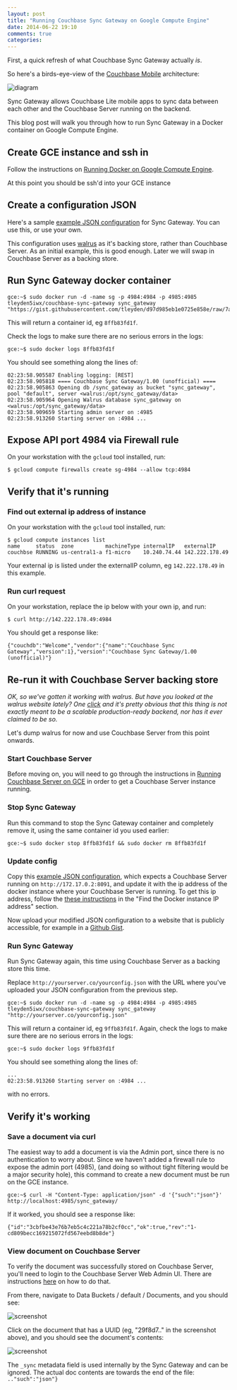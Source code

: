 ```yaml
---
layout: post
title: "Running Couchbase Sync Gateway on Google Compute Engine"
date: 2014-06-22 19:10
comments: true
categories: 
---
```


First, a quick refresh of what Couchbase Sync Gateway actually *is*.  

So here's a birds-eye-view of the [Couchbase Mobile](http://developer.couchbase.com/mobile) architecture:

![diagram](https://camo.githubusercontent.com/c1aa705fde3eb12245c06730d850c23e5a84ad8d/687474703a2f2f746c657964656e2d6d6973632e73332e616d617a6f6e6177732e636f6d2f636f756368626173652d6c6974652f636f756368626173652d6c6974652d6172636869746563747572652e706e67)

Sync Gateway allows Couchbase Lite mobile apps to sync data between each other and the Couchbase Server running on the backend.

This blog post will walk you through how to run Sync Gateway in a Docker container on Google Compute Engine. 

## Create GCE instance and ssh in

Follow the instructions on [Running Docker on Google Compute Engine](http://docs.docker.com/installation/google/).

At this point you should be ssh'd into your GCE instance

## Create a configuration JSON

Here's a sample [example JSON configuration](https://gist.github.com/tleyden/d97d985eb1e0725e858e) for Sync Gateway.  You can use this, or use your own.

This configuration uses [walrus](https://github.com/couchbaselabs/walrus) as it's backing store, rather than Couchbase Server.  As an initial example, this is good enough.  Later we will swap in Couchbase Server as a backing store.

## Run Sync Gateway docker container 

```
gce:~$ sudo docker run -d -name sg -p 4984:4984 -p 4985:4985 tleyden5iwx/couchbase-sync-gateway sync_gateway "https://gist.githubusercontent.com/tleyden/d97d985eb1e0725e858e/raw/7a30998ac12d478334dd171ab316aeb3c8cdbc63/gistfile1.txt#"
```

This will return a container id, eg `8ffb83fd1f`.

Check the logs to make sure there are no serious errors in the logs:

```
gce:~$ sudo docker logs 8ffb83fd1f
```

You should see something along the lines of:

```
02:23:58.905587 Enabling logging: [REST]
02:23:58.905818 ==== Couchbase Sync Gateway/1.00 (unofficial) ====
02:23:58.905863 Opening db /sync_gateway as bucket "sync_gateway", pool "default", server <walrus:/opt/sync_gateway/data>
02:23:58.905964 Opening Walrus database sync_gateway on <walrus:/opt/sync_gateway/data>
02:23:58.909659 Starting admin server on :4985
02:23:58.913260 Starting server on :4984 ...
```

## Expose API port 4984 via Firewall rule

On your workstation with the `gcloud` tool installed, run:

```
$ gcloud compute firewalls create sg-4984 --allow tcp:4984
```

## Verify that it's running

### Find out external ip address of instance

On your workstation with the `gcloud` tool installed, run:

```
$ gcloud compute instances list
name     status  zone          machineType internalIP   externalIP
couchbse RUNNING us-central1-a f1-micro    10.240.74.44 142.222.178.49
```
Your external ip is listed under the externalIP column, eg `142.222.178.49` in this example.


### Run curl request

On your workstation, replace the ip below with your own ip, and run:

```
$ curl http://142.222.178.49:4984
```

You should get a response like:

```
{"couchdb":"Welcome","vendor":{"name":"Couchbase Sync Gateway","version":1},"version":"Couchbase Sync Gateway/1.00 (unofficial)"}
```

## Re-run it with Couchbase Server backing store

*OK, so we've gotten it working with walrus.  But have you looked at the walrus website lately?  One [click](https://camo.githubusercontent.com/1bd1955b96628260b27320f099aeac0585229c2f/687474703a2f2f7777772e69686173616275636b65742e636f6d2f696d616765732f77616c7275735f6275636b65742e6a7067) and it's pretty obvious that this thing is not exactly meant to be a scalable production-ready backend, nor has it ever claimed to be so.*

Let's dump walrus for now and use Couchbase Server from this point onwards.

### Start Couchbase Server 

Before moving on, you will need to go through the instructions in [Running Couchbase Server on GCE](http://tleyden.github.io/blog/2014/06/22/running-couchbase-server-on-gce/) in order to get a Couchbase Server instance running.  

### Stop Sync Gateway

Run this command to stop the Sync Gateway container and completely remove it, using the same container id you used earlier:

```
gce:~$ sudo docker stop 8ffb83fd1f && sudo docker rm 8ffb83fd1f
```

### Update config

Copy this [example JSON configuration](https://gist.github.com/tleyden/c9e6396f7183c0f3e28c), which expects a Couchbase Server running on `http://172.17.0.2:8091`, and update it with the ip address of the docker instance where your Couchbase Server is running.  To get this ip address, follow the [these instructions](http://tleyden.github.io/blog/2014/06/22/running-couchbase-server-on-gce/) in the "Find the Docker instance IP address" section.

Now upload your modified JSON configuration to a website that is publicly accessible, for example in a [Github Gist](http://gist.github.com).  

### Run Sync Gateway

Run Sync Gateway again, this time using Couchbase Server as a backing store this time.

Replace `http://yourserver.co/yourconfig.json` with the URL where you've uploaded your JSON configuration from the previous step.  

```
gce:~$ sudo docker run -d -name sg -p 4984:4984 -p 4985:4985 tleyden5iwx/couchbase-sync-gateway sync_gateway "http://yourserver.co/yourconfig.json"
```

This will return a container id, eg `9ffb83fd1f`.  Again, check the logs to make sure there are no serious errors in the logs:

```
gce:~$ sudo docker logs 9ffb83fd1f
```

You should see something along the lines of:

```
... 
02:23:58.913260 Starting server on :4984 ...
```

with no errors.

## Verify it's working

### Save a document via curl

The easiest way to add a document is via the Admin port, since there is no authentication to worry about.  Since we haven't added a firewall rule to expose the admin port (4985), (and doing so without tight filtering would be a major security hole), this command to create a new document must be run on the GCE instance.

```
gce:~$ curl -H "Content-Type: application/json" -d '{"such":"json"}' http://localhost:4985/sync_gateway/
```

If it worked, you should see a response like:

```
{"id":"3cbfbe43e76b7eb5c4c221a78b2cf0cc","ok":true,"rev":"1-cd809becc169215072fd567eebd8b8de"}
```

### View document on Couchbase Server

To verify the document was successfully stored on Couchbase Server, you'll need to login to the Couchbase Server Web Admin UI.  There are instructions [here](http://tleyden.github.io/blog/2014/06/22/running-couchbase-server-on-gce/) on how to do that.

From there, navigate to Data Buckets / default / Documents, and you should see:

![screenshot](http://tleyden-misc.s3.amazonaws.com/blog_images/couchbase_server_docs.png)

Click on the document that has a UUID (eg, "29f8d7.." in the screenshot above), and you should see the document's contents:

![screenshot](http://tleyden-misc.s3.amazonaws.com/blog_images/couchbase_server_doc.png)

The `_sync` metadata field is used internally by the Sync Gateway and can be ignored.  The actual doc contents are towards the end of the file: `.."such":"json"}`



